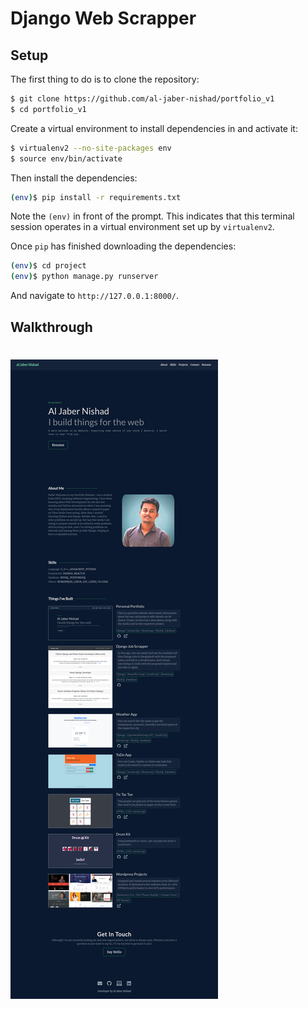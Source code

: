 # Django Web Scrapper

## Setup

The first thing to do is to clone the repository:

```sh
$ git clone https://github.com/al-jaber-nishad/portfolio_v1
$ cd portfolio_v1
```

Create a virtual environment to install dependencies in and activate it:

```sh
$ virtualenv2 --no-site-packages env
$ source env/bin/activate
```

Then install the dependencies:

```sh
(env)$ pip install -r requirements.txt
```
Note the `(env)` in front of the prompt. This indicates that this terminal
session operates in a virtual environment set up by `virtualenv2`.

Once `pip` has finished downloading the dependencies:
```sh
(env)$ cd project
(env)$ python manage.py runserver
```
And navigate to `http://127.0.0.1:8000/`.



## Walkthrough

# ![Personal Portfolio App](portfolio-full-page.png)
